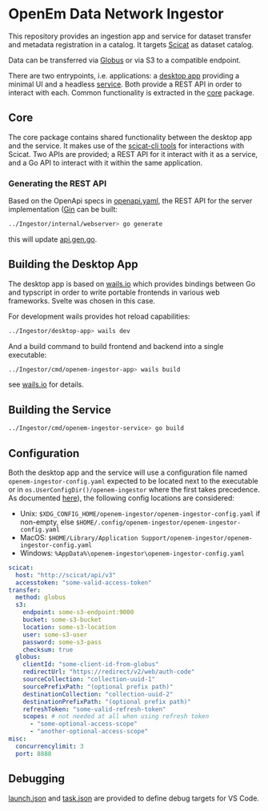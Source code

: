 # OpenEm Data Network Ingestor

This repository provides an ingestion app and service for dataset transfer and metadata registration in a catalog. It targets [Scicat](https://scicatproject.github.io) as dataset catalog.

Data can be transferred via [Globus](https://www.globus.org) or via S3 to a compatible endpoint.

There are two entrypoints, i.e. applications: a [desktop app](./cmd/openem-ingestor-app/) providing a minimal UI and a headless [service](./cmd/openem-ingestor-service/). Both provide a REST API in order to interact with each. Common functionality is extracted in the [core](./internal/) package.

## Core

The core package contains shared functionality between the desktop app and the service. It makes use of the [scicat-cli tools](https://github.com/paulscherrerinstitute/scicat-cli/tree/main) for interactions with Scicat. Two APIs are provided; a REST API for it interact with it as a service, and a Go API to interact with it within the same application.

### Generating the REST API

Based on the OpenApi specs in [openapi.yaml](./api/openapi.yaml), the REST API for the server implementation ([Gin](https://gin-gonic.com) can be built:

```bash
../Ingestor/internal/webserver> go generate
```

this will update [api.gen.go](./internal/webserver/api.gen.go).

## Building the Desktop App

The desktop app is based on [wails.io](https://wails.io) which provides bindings between Go and typscript in order to write portable frontends in various web frameworks. Svelte was chosen in this case.

For development wails provides hot reload capabilities:

```bash
../Ingestor/desktop-app> wails dev
```

And a build command to build frontend and backend into a single executable:

```bash
../Ingestor/cmd/openem-ingestor-app> wails build
```

see [wails.io](https://wails.io) for details.

## Building the Service

```bash
../Ingestor/cmd/openem-ingestor-service> go build
```

## Configuration

Both the desktop app and the service will use a configuration file named  `openem-ingestor-config.yaml` expected to be located next to the executable or in `os.UserConfigDir()/openem-ingestor` where the first takes precedence. As documented [here](https://pkg.go.dev/os#UserConfigDir)), the following config locations are considered:
- Unix: `$XDG_CONFIG_HOME/openem-ingestor/openem-ingestor-config.yaml` if non-empty, else `$HOME/.config/openem-ingestor/openem-ingestor-config.yaml`
- MacOS: `$HOME/Library/Application Support/openem-ingestor/openem-ingestor-config.yaml`
- Windows: `%AppData%\openem-ingestor\openem-ingestor-config.yaml`

```yaml
scicat:
  host: "http://scicat/api/v3"
  accesstoken: "some-valid-access-token"
transfer:
  method: globus
  s3:
    endpoint: some-s3-endpoint:9000
    bucket: some-s3-bucket
    location: some-s3-location
    user: some-s3-user
    password: some-s3-pass
    checksum: true
  globus:
    clientId: "some-client-id-from-globus"
    redirectUrl: "https://redirect/v2/web/auth-code"
    sourceCollection: "collection-uuid-1"
    sourcePrefixPath: "(optional prefix path)"
    destinationCollection: "collection-uuid-2"
    destinationPrefixPath: "(optional prefix path)"
    refreshToken: "some-valid-refresh-token"
    scopes: # not needed at all when using refresh token
      - "some-optional-access-scope"
      - "another-optional-access-scope"
misc:
  concurrencylimit: 3
  port: 8888
```

## Debugging

[launch.json](.vscode/launch.json) and [task.json](.vscode/tasks.json) are provided to define debug targets for VS Code.

